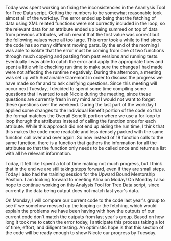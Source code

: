 Today was spent working on fixing the inconsistencies in the Ananlysis Tool for Tree Data script. Getting the numbers to be somewhat reasonable took almost all of the workday. The error ended up being that the fetching of data using XML related functions were not correctly included in the loop, so the relevant data for an attribute ended up being summed on top of data from previous attributes, which meant that the first value was correct but the following values were all too large. This error took a while to find since the code has so many different moving parts. By the end of the morning I was able to isolate that the error must be coming from one ot two functions through much copying and pasting from past versions and running tests. Eventually I was able to catch the error and apply the appropriate fixes and spent a little while checking run time to make sure the changes I had made were not affecting the runtime negatively.
During the afternoon, a meeting was set up with Sustainable Claremont in order to discuss the progress we have made so far and to ask clarifying questions. Since this meeting will occur next Tuesday, I decided to spend some time compiling some questions that I wanted to ask Nicole during the meeting, since these questions are currently fresh in my mind and I would not want to forget these questions over the weekend.
During the last part of the workday I applied some changes to the Individual Benefit portion of the code so that the format matches the Overall Benefit portion where we use a for loop to loop thorugh the attributes instead of calling the function once for each attribute. While this approach did not end up aiding the run time, I think that this makes the code more readable and less densely packed with the same function call over and over again. So now instead of 19 function calls to the same function, there is a function that gathers the information for all the attributes so that the function only needs to be called once and returns a list with all he relevant information.

Today, it felt like I spent a lot of time making not much progress, but I think that in the end we are still taking steps forward, even if they are small steps. Today I also had the training session for the Upward Bound Mentorship Position. I am looking forward to meeting Alina on Moday! On Monday I also hope to continue working on this Analysis Tool for Tree Data script, since currently the data being output does not match last year's data.

On Monday, I will compare our current code to the code last year's group to see if we somehow messed up the looping or the fetching, which would explain the problems we have been having with how the outputs of our current code don't match the outputs from last year's group. Based on how long it took me to catch the error today, I anticipate this process taking a lot of time, effort, and diligent testing. An optimistic hope is that this section of the code will be ready enough to show Nicole our progress by Tuesday.
